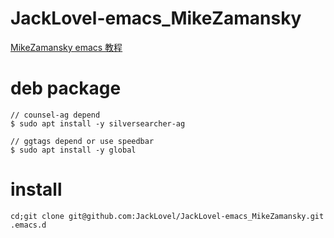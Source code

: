 ﻿# JackLovel-emacs_MikeZamansky

[MikeZamansky emacs 教程](https://cestlaz.github.io/stories/emacs/)

# deb package
```
// counsel-ag depend
$ sudo apt install -y silversearcher-ag

// ggtags depend or use speedbar  
$ sudo apt install -y global
```

# install 
```
cd;git clone git@github.com:JackLovel/JackLovel-emacs_MikeZamansky.git .emacs.d
```
